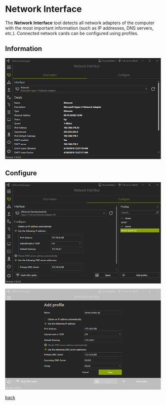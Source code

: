 # Network Interface

The **Network Interface** tool detects all network adapters of the computer with the most important information (such as IP addresses, DNS servers, etc.). Connected network cards can be configured using profiles.

## Information

![NetworkInterface_Information](../../_images/NetworkInterface_Information.png)

## Configure

![NetworkInterface_Configure](../../_images/NetworkInterface_Configure.png)

![NetworkInterface_Configure_Profile](../../_images/NetworkInterface_Configure_Profile.png)

[back](../README.md)
